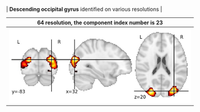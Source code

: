 


| **Descending occipital gyrus** identified on various resolutions |

| 64 resolution, the component index number is 23|  
|:---:|  
| ![Component 64](../64/final/23.jpg "From component 64: Descending occipital gyrus") |